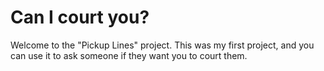 # Can I court you?
Welcome to the "Pickup Lines" project. This was my first project, and you can use it to ask someone if they want you to court them.
